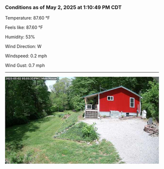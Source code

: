 ### Conditions as of May 2, 2025 at 1:10:49 PM CDT 

Temperature: 87.60 &deg;F

Feels like: 87.60 &deg;F

Humidity: 53%

Wind Direction: W

Windspeed: 0.2 mph

Wind Gust: 0.7 mph

---

<img src="./images/latest.jpeg"/>

